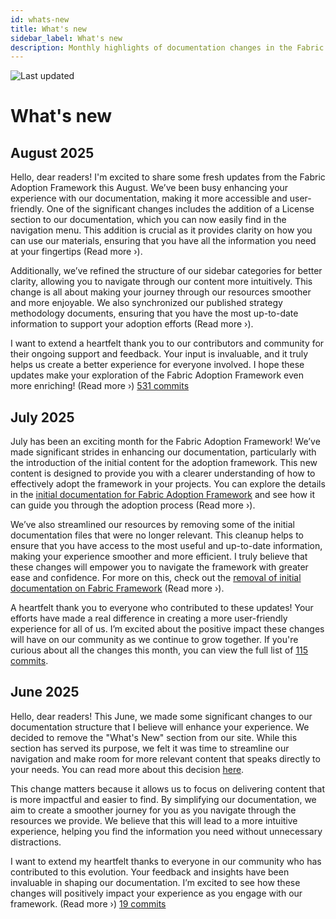 ```yaml
---
id: whats-new
title: What's new
sidebar_label: What's new
description: Monthly highlights of documentation changes in the Fabric Adoption Framework.
---
```


![Last updated](https://img.shields.io/badge/last%20updated-"2025--08--08-brightgreen)

# What's new

## August 2025

Hello, dear readers! I'm excited to share some fresh updates from the Fabric Adoption Framework this August. We’ve been busy enhancing your experience with our documentation, making it more accessible and user-friendly. One of the significant changes includes the addition of a License section to our documentation, which you can now easily find in the navigation menu. This addition is crucial as it provides clarity on how you can use our materials, ensuring that you have all the information you need at your fingertips (Read more ›).

Additionally, we’ve refined the structure of our sidebar categories for better clarity, allowing you to navigate through our content more intuitively. This change is all about making your journey through our resources smoother and more enjoyable. We also synchronized our published strategy methodology documents, ensuring that you have the most up-to-date information to support your adoption efforts (Read more ›). 

I want to extend a heartfelt thank you to our contributors and community for their ongoing support and feedback. Your input is invaluable, and it truly helps us create a better experience for everyone involved. I hope these updates make your exploration of the Fabric Adoption Framework even more enriching! (Read more ›) [531 commits](https://github.com/TheTrustedAdvisor/FabricAdoptionFramework/commits/main?since=2025-08-01&until=2025-08-31)

## July 2025

July has been an exciting month for the Fabric Adoption Framework! We’ve made significant strides in enhancing our documentation, particularly with the introduction of the initial content for the adoption framework. This new content is designed to provide you with a clearer understanding of how to effectively adopt the framework in your projects. You can explore the details in the [initial documentation for Fabric Adoption Framework](https://fabricadoptionframework.com/about/changes/2025-07-20-ef171291424f34aa6a56efad5d457a81d3302a54.md) and see how it can guide you through the adoption process (Read more ›).

We’ve also streamlined our resources by removing some of the initial documentation files that were no longer relevant. This cleanup helps to ensure that you have access to the most useful and up-to-date information, making your experience smoother and more efficient. I truly believe that these changes will empower you to navigate the framework with greater ease and confidence. For more on this, check out the [removal of initial documentation on Fabric Framework](https://fabricadoptionframework.com/about/changes/2025-07-20-f863dac1f384f0aa2884e31629a6a4a290de7ba5.md) (Read more ›).

A heartfelt thank you to everyone who contributed to these updates! Your efforts have made a real difference in creating a more user-friendly experience for all of us. I’m excited about the positive impact these changes will have on our community as we continue to grow together. If you're curious about all the changes this month, you can view the full list of [115 commits](https://github.com/TheTrustedAdvisor/FabricAdoptionFramework/commits/main?since=2025-07-01&until=2025-07-31).

## June 2025

Hello, dear readers! This June, we made some significant changes to our documentation structure that I believe will enhance your experience. We decided to remove the "What's New" section from our site. While this section has served its purpose, we felt it was time to streamline our navigation and make room for more relevant content that speaks directly to your needs. You can read more about this decision [here](https://fabricadoptionframework.com/about/changes/2025-06-03-5a7d4f72ccbbd73c700b77c1b485216d1e29c0ea.md).

This change matters because it allows us to focus on delivering content that is more impactful and easier to find. By simplifying our documentation, we aim to create a smoother journey for you as you navigate through the resources we provide. We believe that this will lead to a more intuitive experience, helping you find the information you need without unnecessary distractions. 

I want to extend my heartfelt thanks to everyone in our community who has contributed to this evolution. Your feedback and insights have been invaluable in shaping our documentation. I’m excited to see how these changes will positively impact your experience as you engage with our framework. (Read more ›) [19 commits](https://github.com/TheTrustedAdvisor/FabricAdoptionFramework/commits/main?since=2025-06-01&until=2025-06-30)
